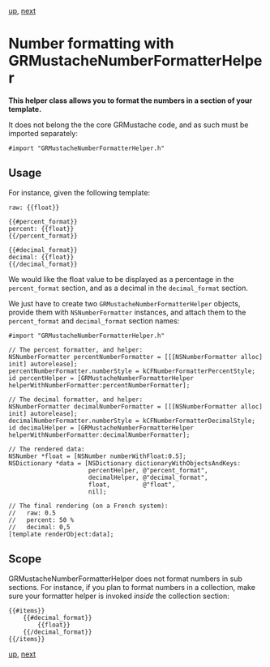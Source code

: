 [up](../../../../GRMustache), [next](date_formatting.md)

Number formatting with GRMustacheNumberFormatterHelper
======================================================

**This helper class allows you to format the numbers in a section of your template.**

It does not belong the the core GRMustache code, and as such must be imported separately:

    #import "GRMustacheNumberFormatterHelper.h"

Usage
-----

For instance, given the following template:

    raw: {{float}}
    
    {{#percent_format}}
    percent: {{float}}
    {{/percent_format}}
    
    {{#decimal_format}}
    decimal: {{float}}
    {{/decimal_format}}

We would like the float value to be displayed as a percentage in the `percent_format` section, and as a decimal in the `decimal_format` section.

We just have to create two `GRMustacheNumberFormatterHelper` objects, provide them with `NSNumberFormatter` instances, and attach them to the `percent_format` and `decimal_format` section names:

    #import "GRMustacheNumberFormatterHelper.h"
    
    // The percent formatter, and helper:
    NSNumberFormatter percentNumberFormatter = [[[NSNumberFormatter alloc] init] autorelease];
    percentNumberFormatter.numberStyle = kCFNumberFormatterPercentStyle;
    id percentHelper = [GRMustacheNumberFormatterHelper helperWithNumberFormatter:percentNumberFormatter];
    
    // The decimal formatter, and helper:
    NSNumberFormatter decimalNumberFormatter = [[[NSNumberFormatter alloc] init] autorelease];
    decimalNumberFormatter.numberStyle = kCFNumberFormatterDecimalStyle;
    id decimalHelper = [GRMustacheNumberFormatterHelper helperWithNumberFormatter:decimalNumberFormatter];
    
    // The rendered data:
    NSNumber *float = [NSNumber numberWithFloat:0.5];
    NSDictionary *data = [NSDictionary dictionaryWithObjectsAndKeys:
                          percentHelper, @"percent_format",
                          decimalHelper, @"decimal_format",
                          float,         @"float",
                          nil];
    
    // The final rendering (on a French system):
    //   raw: 0.5
    //   percent: 50 %
    //   decimal: 0,5
    [template renderObject:data];

Scope
-----

GRMustacheNumberFormatterHelper does not format numbers in sub sections. For instance, if you plan to format numbers in a collection, make sure your formatter helper is invoked *inside* the collection section:

    {{#items}}
        {{#decimal_format}}
            {{float}}
        {{/decimal_format}}
    {{/items}}

[up](../../../../GRMustache), [next](date_formatting.md)
